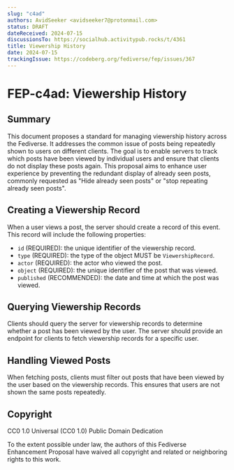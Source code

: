 ```yaml
---
slug: "c4ad"
authors: AvidSeeker <avidseeker7@protonmail.com>
status: DRAFT
dateReceived: 2024-07-15
discussionsTo: https://socialhub.activitypub.rocks/t/4361
title: Viewership History
date: 2024-07-15
trackingIssue: https://codeberg.org/fediverse/fep/issues/367
---
```


# FEP-c4ad: Viewership History

## Summary

This document proposes a standard for managing viewership history across the
Fediverse. It addresses the common issue of posts being repeatedly shown to
users on different clients. The goal is to enable servers to track which posts
have been viewed by individual users and ensure that clients do not display
these posts again. This proposal aims to enhance user experience by preventing
the redundant display of already seen posts, commonly requested as "Hide
already seen posts" or "stop repeating already seen posts".

## Creating a Viewership Record

When a user views a post, the server should create a record of this event. This
record will include the following properties:

- `id` (REQUIRED): the unique identifier of the viewership record.
- `type` (REQUIRED): the type of the object MUST be `ViewershipRecord`.
- `actor` (REQUIRED): the actor who viewed the post.
- `object` (REQUIRED): the unique identifier of the post that was viewed.
- `published` (RECOMMENDED): the date and time at which the post was viewed.

## Querying Viewership Records

Clients should query the server for viewership records to determine whether a
post has been viewed by the user. The server should provide an endpoint for
clients to fetch viewership records for a specific user.

## Handling Viewed Posts

When fetching posts, clients must filter out posts that have been viewed by the
user based on the viewership records. This ensures that users are not shown the
same posts repeatedly.

## Copyright

CC0 1.0 Universal (CC0 1.0) Public Domain Dedication

To the extent possible under law, the authors of this Fediverse Enhancement
Proposal have waived all copyright and related or neighboring rights to this
work.
